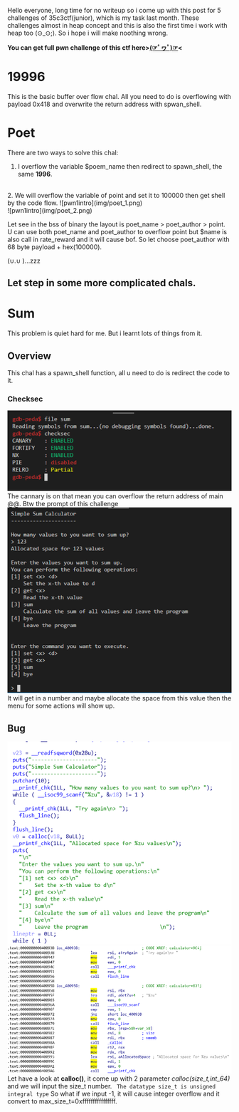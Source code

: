 Hello everyone, long time for no writeup so i come up with this post for 5 challenges of 35c3ctf(junior), which is my task last month. These challenges almost in heap concept and this is also the first time i work with heap too (⊙_⊙;). So i hope i will make noothing wrong.


**You can get full pwn challenge of this ctf here>[(☞ﾟヮﾟ)☞](https://github.com/leedinh/InfoSec/tree/master/35c3ctf_juni)<**

# 19996
This is the basic buffer over flow chal. All you need to do is overflowing with payload 0x418 and overwrite the return address with spwan_shell.

# Poet
There are two ways to solve this chal:
1. I overflow the variable $poem_name then redirect to spawn_shell, the same **1996**.
<br>
2. We will overflow the variable of point and set it to 100000 then get shell by the code flow.
 ![pwn1intro](img/poet_1.png)</br>![pwn1intro](img/poet_2.png)
 
 Let see in the bss of binary the layout is poet_name > poet_author > point. U can use both poet_name and poet_author to overflow point but $name is also call in rate_reward and it will cause bof. So let choose poet_author with 68 byte payload + hex(100000).
 
(∪.∪ )...zzz

## Let step in some more complicated chals.

# Sum
This problem is quiet hard for me. But i learnt lots of things from it.
## Overview
This chal has a spawn_shell function, all u need to do is redirect the code to it.
### Checksec
![pwn1intro](img/sum_1.png)
The cannary is on that mean you can overflow the return address of main @@.
Btw the prompt of this challenge
![pwn1intro](img/sum_2.png)
It will get in a number and maybe allocate the space from this value then the menu for some actions will show up.

## Bug
![pwn1intro](img/sum_3.png)</br>![pwn1intro](img/sum_4.png)
Let have a look at **calloc()**, it come up with 2 parameter *calloc(size_t,int_64)* and we will input the size_t number.
`` The datatype size_t is unsigned integral type``
So what if we input -1, it will cause integer overflow and it convert to max_size_t=0xffffffffffffffff.
